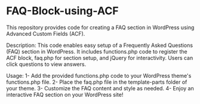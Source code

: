 # FAQ-Block-using-ACF
This repository provides code for creating a FAQ section in WordPress using Advanced Custom Fields (ACF).

Description:
This code enables easy setup of a Frequently Asked Questions (FAQ) section in WordPress. It includes functions.php code to register the ACF block, faq.php for section setup, and jQuery for interactivity. Users can click questions to view answers.

Usage:
1- Add the provided functions.php code to your WordPress theme's functions.php file.
2- Place the faq.php file in the template-parts folder of your theme.
3- Customize the FAQ content and style as needed.
4- Enjoy an interactive FAQ section on your WordPress site!
